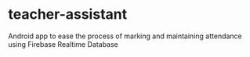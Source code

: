 # teacher-assistant
Android app to ease the process of marking and maintaining attendance using Firebase Realtime Database
